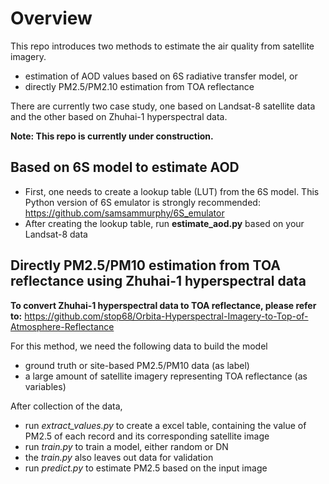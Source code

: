 # Overview
This repo introduces two methods to estimate the air quality from satellite imagery.
- estimation of AOD values based on 6S radiative transfer model, or
- directly PM2.5/PM2.10 estimation from TOA reflectance

There are currently two case study, one based on Landsat-8 satellite data and the other based on Zhuhai-1 hyperspectral data.

**Note: This repo is currently under construction.**

## Based on 6S model to estimate AOD

- First, one needs to create a lookup table (LUT) from the 6S model. This Python version of 6S emulator is strongly recommended: https://github.com/samsammurphy/6S_emulator
- After creating the lookup table, run **estimate_aod.py** based on your Landsat-8 data



## Directly PM2.5/PM10 estimation from TOA reflectance using Zhuhai-1 hyperspectral data

**To convert Zhuhai-1 hyperspectral data to TOA reflectance, please refer to:**
https://github.com/stop68/Orbita-Hyperspectral-Imagery-to-Top-of-Atmosphere-Reflectance

For this method, we need the following data to build the model
- ground truth or site-based PM2.5/PM10 data (as label)
- a large amount of satellite imagery representing TOA reflectance (as variables)

After collection of the data, 
- run *extract_values.py* to create a excel table, containing the value of PM2.5 of each record and its corresponding satellite image
- run *train.py* to train a model, either random or DN
- the *train.py* also leaves out data for validation
- run *predict.py* to estimate PM2.5 based on the input image


